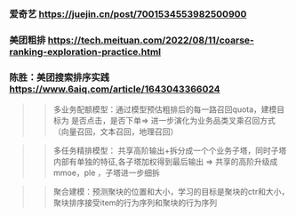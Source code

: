 ### 爱奇艺 https://juejin.cn/post/7001534553982500900
### 美团粗排  https://tech.meituan.com/2022/08/11/coarse-ranking-exploration-practice.html

### 陈胜：美团搜索排序实践 https://www.6aiq.com/article/1643043366024

>> 多业务配额模型：通过模型预估粗排后的每一路召回quota，建模目标为 是否点击，是否下单=> 进一步演化为业务品类叉乘召回方式（向量召回，文本召回，地理召回）

>> 多任务精排模型： 共享高阶输出+拆分成一个个业务子塔，同时子塔内部有单独的特征,各子塔加权得到最后输出 =>  共享的高阶升级成mmoe，ple ，子塔进一步细拆

>> 聚合建模：预测聚块的位置和大小，学习的目标是聚块的ctr和大小，聚块排序接受item的行为序列和聚块的行为序列
